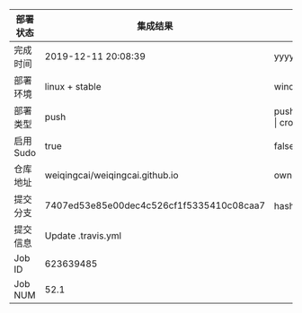 部署状态 | 集成结果 | 参考值
---|---|---
完成时间 | 2019-12-11 20:08:39 | yyyy-mm-dd hh:mm:ss
部署环境 | linux + stable | window \| linux + stable
部署类型 | push | push \| pull_request \| api \| cron
启用Sudo | true | false \| true
仓库地址 | weiqingcai/weiqingcai.github.io | owner_name/repo_name
提交分支 | 7407ed53e85e00dec4c526cf1f5335410c08caa7 | hash 16位
提交信息 | Update .travis.yml |
Job ID   | 623639485 |
Job NUM  | 52.1 |
